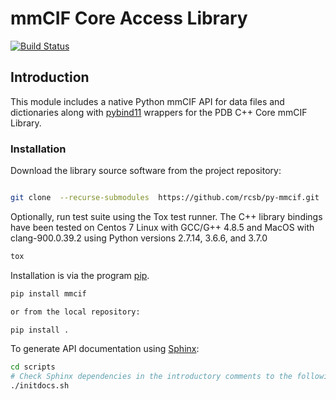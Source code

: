 # mmCIF Core Access Library

[![Build Status](https://dev.azure.com/rcsb/RCSB%20PDB%20Python%20Projects/_apis/build/status/rcsb.py-mmcif?branchName=master)](https://dev.azure.com/rcsb/RCSB%20PDB%20Python%20Projects/_build/latest?definitionId=15&branchName=master)

## Introduction

This module includes a native Python mmCIF API for data files and dictionaries along with
[pybind11](https://github.com/pybind/pybind11) wrappers for the PDB C++ Core mmCIF Library.

### Installation

Download the library source software from the project repository:

```bash

git clone  --recurse-submodules  https://github.com/rcsb/py-mmcif.git

```

Optionally, run test suite using the Tox test runner. The C++ library bindings have been tested
on Centos 7 Linux with GCC/G++ 4.8.5 and MacOS with clang-900.0.39.2 using Python versions 2.7.14,
3.6.6, and 3.7.0

```bash
tox
```

Installation is via the program [pip](https://pypi.python.org/pypi/pip).

```bash
pip install mmcif

or from the local repository:

pip install .
```

To generate API documentation using [Sphinx](http://www.sphinx-doc.org/):

```bash
cd scripts
# Check Sphinx dependencies in the introductory comments to the following script.
./initdocs.sh

```

